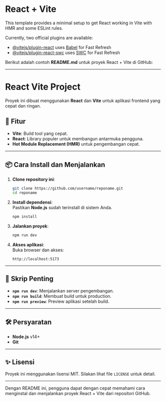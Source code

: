 # React + Vite

This template provides a minimal setup to get React working in Vite with HMR and some ESLint rules.

Currently, two official plugins are available:

- [@vitejs/plugin-react](https://github.com/vitejs/vite-plugin-react/blob/main/packages/plugin-react/README.md) uses [Babel](https://babeljs.io/) for Fast Refresh
- [@vitejs/plugin-react-swc](https://github.com/vitejs/vite-plugin-react-swc) uses [SWC](https://swc.rs/) for Fast Refresh


Berikut adalah contoh **README.md** untuk proyek React + Vite di GitHub:

---

# React Vite Project

Proyek ini dibuat menggunakan **React** dan **Vite** untuk aplikasi frontend yang cepat dan ringan.

## 🚀 Fitur
- **Vite**: Build tool yang cepat.
- **React**: Library populer untuk membangun antarmuka pengguna.
- **Hot Module Replacement (HMR)** untuk pengembangan cepat.

---

## 📦 Cara Install dan Menjalankan

1. **Clone repository ini**:  
   ```bash
   git clone https://github.com/username/reponame.git
   cd reponame
   ```

2. **Install dependensi**:  
   Pastikan **Node.js** sudah terinstall di sistem Anda.  
   ```bash
   npm install
   ```

3. **Jalankan proyek**:  
   ```bash
   npm run dev
   ```

4. **Akses aplikasi**:  
   Buka browser dan akses:  
   ```
   http://localhost:5173
   ```

---

## 📄 Skrip Penting
- **`npm run dev`**: Menjalankan server pengembangan.
- **`npm run build`**: Membuat build untuk production.
- **`npm run preview`**: Preview aplikasi setelah build.

---

## 🛠️ Persyaratan
- **Node.js** v14+  
- **Git**

---

## ✨ Lisensi
Proyek ini menggunakan lisensi MIT. Silakan lihat file `LICENSE` untuk detail.

---

Dengan README ini, pengguna dapat dengan cepat memahami cara menginstal dan menjalankan proyek React + Vite dari repositori GitHub.
